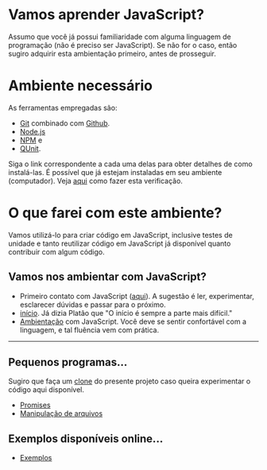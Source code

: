 # Vamos aprender JavaScript?
Assumo que você já possui familiaridade com alguma linguagem de programação (não é preciso ser JavaScript). Se não for o caso, então sugiro adquirir esta ambientação primeiro, antes de prosseguir. 

# Ambiente necessário
As ferramentas empregadas são:
- [Git](https://git-scm.com/) combinado com [Github](https://github.com).
- [Node.js](https://nodejs.org/)
- [NPM](https://www.npmjs.com/) e
- [QUnit](http://qunitjs.com/).

Siga o link correspondente a cada uma delas para obter detalhes de como instalá-las. É possível que já estejam instaladas em seu ambiente (computador). Veja [aqui](https://asciinema.org/a/162065) como fazer esta verificação. 

# O que farei com este ambiente?
Vamos utilizá-lo para criar código em JavaScript, inclusive testes de unidade e tanto reutilizar código em JavaScript já disponível quanto contribuir com algum código. 

## Vamos nos ambientar com JavaScript?

- Primeiro contato com JavaScript ([aqui](primeiro)). A sugestão é ler, experimentar, esclarecer dúvidas e passar para o próximo. 
- [início](inicio). Já dizia Platão que "O início é sempre a parte mais difícil."
- [Ambientação](ambientacao) com JavaScript. Você deve se sentir confortável com a linguagem, e tal fluência vem com prática.

<hr>

## Pequenos programas...
Sugiro que faça um [clone](https://asciinema.org/a/161953) do presente projeto caso queira experimentar o código aqui disponível.

- [Promises](promises)
- [Manipulação de arquivos](filesystem)


## Exemplos disponíveis online...
- [Exemplos](exemplos)


